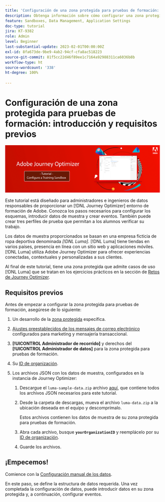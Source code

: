```yaml
---
title: 'Configuración de una zona protegida para pruebas de formación: introducción'
description: Obtenga información sobre cómo configurar una zona protegida para fines de formación. Siga los pasos necesarios para configurar los esquemas, introducir datos de muestra y crear eventos.
feature: Sandboxes, Data Management, Application Settings
doc-type: tutorial
jira: KT-9382
role: Admin
level: Beginner
last-substantial-update: 2023-02-01T00:00:00Z
exl-id: 8fa673de-9be9-4ab2-94cf-cfa8ac518223
source-git-commit: 81f5cc22d46f89ee1c7164a92988311ca6036b8b
workflow-type: ht
source-wordcount: '338'
ht-degree: 100%

---
```


# Configuración de una zona protegida para pruebas de formación: introducción y requisitos previos

![Tutorial de banner: Configuración de una zona protegida para pruebas de formación](./assets/ajo-banner-configure-training-sandbox.png)

Este tutorial está diseñado para administradores e ingenieros de datos responsables de proporcionar un [!DNL Journey Optimizer] entorno de formación de Adobe. Conozca los pasos necesarios para configurar los esquemas, introducir datos de muestra y crear eventos. También puede crear tres perfiles de prueba que permitan a los alumnos verificar su trabajo.

Los datos de muestra proporcionados se basan en una empresa ficticia de ropa deportiva denominada _[!DNL Luma]_. [!DNL Luma] tiene tiendas en varios países, presencia en línea con un sitio web y aplicaciones móviles. [!DNL Luma] utiliza Adobe Journey Optimizer para ofrecer experiencias conectadas, contextuales y personalizadas a sus clientes.

Al final de este tutorial, tiene una zona protegida que admite casos de uso [!DNL Luma] que se tratan en los ejercicios prácticos en la sección de [Retos de Journey Optimizer](/help/challenges/introduction-and-prerequisites.md).

## Requisitos previos

Antes de empezar a configurar la zona protegida para pruebas de formación, asegúrese de lo siguiente:

1. Un desarrollo de la [zona protegida](https://experienceleague.adobe.com/docs/journey-optimizer-learn/tutorials/access-control/create-and-manage-sandboxes.html?lang=es) específica.

1. [Ajustes preestablecidos de los mensajes de correo electrónico](https://experienceleague.adobe.com/docs/journey-optimizer-learn/tutorials/configuration/channel-configuration/set-up-email-channel.html?lang=es) configurados para marketing y mensajería transaccional.

1. **[!UICONTROL Administrador de recorrido]** y derechos del **[!UICONTROL Administrador de datos]** para la zona protegida para pruebas de formación.

1. Su [ID de organización](https://experienceleague.adobe.com/docs/core-services/interface/administration/organizations.html?lang=es).

1. Los archivos JSON con los datos de muestra, configurados en la instancia de Journey Optimizer:

   1. Descargue el `luma-sample-data.zip` archivo [aquí](/help/tutorial-configure-a-training-sandbox/assets/luma-data/luma-sample-data.zip), que contiene todos los archivos JSON necesarios para este tutorial.

   1. Desde la carpeta de descargas, mueva el archivo `luma-data.zip` a la ubicación deseada en el equipo y descomprímalo.

      Estos archivos contienen los datos de muestra de su zona protegida para pruebas de formación.

   1. Abra cada archivo, busque **`yourOrganizationID`** y reemplácelo por su [ID de organización](https://experienceleague.adobe.com/docs/core-services/interface/administration/organizations.html?lang=es).

   1. Guarde los archivos.

## ¡Empecemos!

Comience con la [Configuración manual de los datos](/help/tutorial-configure-a-training-sandbox/manual-data-set-up.md).

En este paso, se define la estructura de datos requerida. Una vez completada la configuración de datos, puede introducir datos en su zona protegida y, a continuación, configurar eventos.
